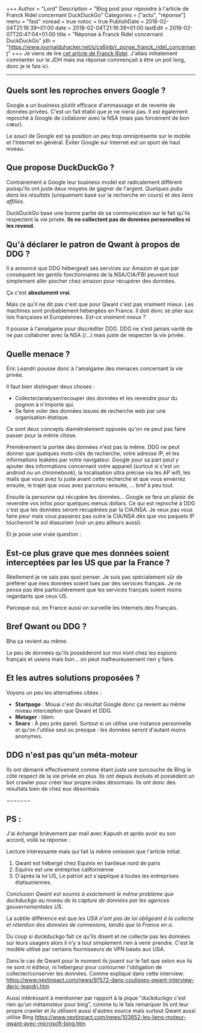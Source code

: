 +++
Author = "Lord"
Description = "Blog post pour répondre à l'article de Franck Ridel concernant DuckDuckGo"
Categories = ["actu", "réponse"]
menu = "fast"
noread = true
notoc = true
PublishDate = 2018-02-04T21:16:39+01:00
date = 2018-02-04T21:16:39+01:00
lastEdit = 2018-02-07T20:47:04+01:00
title = "Réponse à Franck Ridel concernant DuckDuckGo"
jdh = "https://www.journalduhacker.net/s/cs6jnb/r_ponse_franck_ridel_concernant"
+++
Je viens de lire [cet article de Franck Ridel](http://franck-ridel.fr/duckduckgo-le-canard-aux-pratiques-boiteuses/).
J'allais initialement commenter sur le JDH mais ma réponse commençait à être un poil long, donc je le fais ici.

-----

## Quels sont les reproches envers Google ?

Google a un business plutôt efficace d'ammassage et de revente de données privées.
C'est un fait établi que je ne nierai pas.
Il est également reproché à Google de collaborer avec la NSA (mais pas forcément de bon cœur).

Le souci de Google est sa position un peu trop omniprésente sur le mobile et l'Internet en général.
Éviter Google sur Internet est un sport de haut niveau.

## Que propose DuckDuckGo ?

Contrairement à Google leur business model est radicalement différent puisqu'ils ont juste deux moyens de gagner de l'argent.
*Quelques pubs dans les résultats* (uniquement basé sur la recherche en cours) et *des liens affiliés*.

DuckDuckGo base une bonne partie de sa communication sur le fait qu'ils respectent la vie privée. **Ils ne collectent pas  de données personnelles ni les revend.**

## Qu'à déclarer le patron de Qwant à propos de DDG ?

Il a annoncé que DDG hébergeait ses services sur Amazon et que par conséquent les gentils fonctionnaires de la NSA/CIA/FBI peuvent tout simplement aller piocher chez amazon pour récupérer des données.

Ça c'est **absolument vrai**.

Mais ce qu'il ne dit pas c'est que pour Qwant c'est pas vraiment mieux.
Les machines sont probablement hébergées en France.
Il doit donc se plier aux lois françaises et Européennes.
*Est-ce vraiment mieux ?*

Il pousse à l'amalgame pour discréditer DDG. DDG ne s'est jamais vanté de ne pas collaborer avec la NSA (/…) mais juste de respecter la vie privée.

## Quelle menace ?

Éric Leandri pousse donc à l'amalgame des menaces concernant la vie privée.

Il faut bien distinguer deux choses :

  - Collecter/analyser/recouper des données et les revendre pour du pognon à n'importe qui.
  - Se faire voler des données issues de recherche web par une organisation étatique.

Ce sont deux concepts diamétralement opposés qu'on ne peut pas faire passer pour la même chose.

Premièrement la portée des données n'est pas la même. DDG ne peut donner que quelques mots-clés de recherche, votre adresse IP, et les informations leakées par votre navigateur.
Google pour sa part peut y ajouter des informations concernant votre appareil (surtout si c'est un android ou un chromebook), la localisation ultra précise via les AP wifi, les mails que vous avez lu juste avant cette recherche et que vous enverrez ensuite, le trajet que vous avez parcouru ensuite, … bref à peu tout.

Ensuite la personne qui récupère les données… Google se fera un plaisir de revendre vos infos pour quelques menus dollars.
Ce qui est reproché à DDG c'est que les données seront récupérées par la CIA/NSA.
Je veux pas vous faire peur mais vous passerez pas outre la CIA/NSA dès que vos paquets IP toucheront le sol étasunien (voir un peu ailleurs aussi).

Et je pose une vraie question :

## Est-ce plus grave que mes données soient interceptées par les US que par la France ?

Réellement je ne sais pas quoi penser.
Je suis pas spécialement sûr de préférer que mes données soient lues par des services français.
Je ne pense pas être particulièrement que les services français soient moins regardants que ceux US.

Parceque oui, en France aussi on surveille les Internets des Français.

## Bref Qwant ou DDG ?

Bha ça revient au même.

Le peu de données qu'ils possèderont sur moi iront chez les espions français et usiens mais bon… on peut malheureusement rien y faire.

## Et les autres solutions proposées ?

Voyons un peu les alternatives citées :


  - **Startpage** : Mouai c'est du résultat Google donc ça revient au même niveau interception que Qwant et DDG.
  - **Metager** : Idem.
  - **Searx** : À peu près pareil. Surtout si on utilise une instance personnelle et qu'on l'utilise seul ou presque : les données seront d'autant moins anonymes.

## DDG n'est pas qu'un méta-moteur

Ils ont démarré effectivement comme étant *juste* une surcouche de Bing le côté respect de la vie privée en plus.
Ils ont depuis évolués et possèdent un bot crawler pour créer leur propre index désormais.
Ils ont donc des résultats bien de chez eux désormais.

−−−−−−−
## PS :
J'ai échangé brièvement par mail avec Kapush et après avoir eu son accord, voilà sa réponse :

Lecture intéressante mais qui fait la même omission que l'article initial.

  1. Qwant est hébergé chez Equinix en banlieue nord de paris
  2. Equinix est une entreprise californienne
  3. D'après la loi US, Le patriot act s'applique à toutes les entreprises étatsuniennes.

Conclusion *Qwant est soumis à exactement le même problème que duckduckgo au niveau de la capture de données par les agences gouvernementales US*.

La subtile différence est que *les USA n'ont pas de loi obligeant à la collecte et rétention des données de connexions, tandis que la France en a*.

Du coup si duckduckgo fait ce qu'ils disent et ne collecte pas les données sur leurs usagers alors il n'y a tout simplement rien à venir prendre.
C'est le modèle utilisé par certains fournisseurs de VPN basés aux USA.

Dans le cas de Qwant pour le moment ils jouent sur le fait que selon eux ils ne sont ni éditeur, ni hébergeur pour contourner l'obligation de collecter/conserver les données.
Comme expliqué dans cette interview: https://www.nextinpact.com/news/97572-dans-coulisses-qwant-interview-deric-leandri.htm

Aussi intéréssant à mentionner par rapport à la pique "duckduckgo c'est rien qu'un métamoteur pour bing", comme tu le fais remarquer ils ont leur propre crawler et ils utilisent aussi d'autres source mais surtout Qwant aussi utilise Bing https://www.nextinpact.com/news/103652-les-liens-moteur-qwant-avec-microsoft-bing.htm
